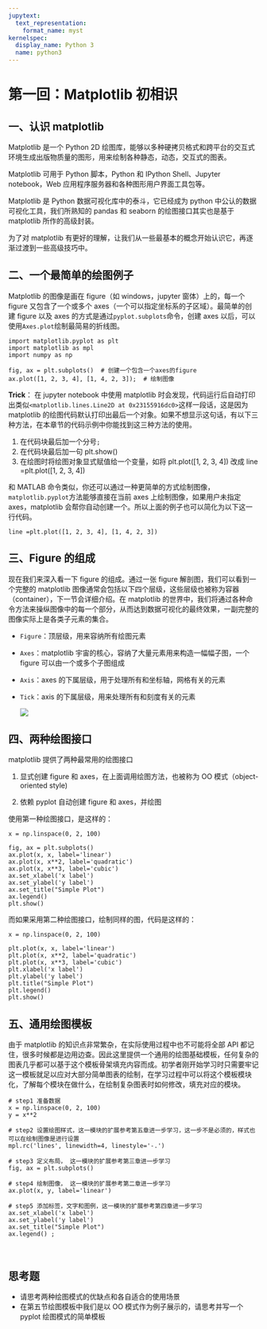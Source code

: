 ```yaml
---
jupytext:
  text_representation:
    format_name: myst
kernelspec:
  display_name: Python 3
  name: python3
---
```


# 第一回：Matplotlib 初相识

## 一、认识 matplotlib

Matplotlib 是一个 Python 2D 绘图库，能够以多种硬拷贝格式和跨平台的交互式环境生成出版物质量的图形，用来绘制各种静态，动态，交互式的图表。

Matplotlib 可用于 Python 脚本，Python 和 IPython Shell、Jupyter notebook，Web 应用程序服务器和各种图形用户界面工具包等。

Matplotlib 是 Python 数据可视化库中的泰斗，它已经成为 python 中公认的数据可视化工具，我们所熟知的 pandas 和 seaborn 的绘图接口其实也是基于 matplotlib 所作的高级封装。

为了对 matplotlib 有更好的理解，让我们从一些最基本的概念开始认识它，再逐渐过渡到一些高级技巧中。

## 二、一个最简单的绘图例子

Matplotlib 的图像是画在 figure（如 windows，jupyter 窗体）上的，每一个 figure 又包含了一个或多个 axes（一个可以指定坐标系的子区域）。最简单的创建 figure 以及 axes 的方式是通过`pyplot.subplots`命令，创建 axes 以后，可以使用`Axes.plot`绘制最简易的折线图。

```{code-cell} ipython3
import matplotlib.pyplot as plt
import matplotlib as mpl
import numpy as np
```

```{code-cell} ipython3
fig, ax = plt.subplots()  # 创建一个包含一个axes的figure
ax.plot([1, 2, 3, 4], [1, 4, 2, 3]);  # 绘制图像
```

**Trick**：
在 jupyter notebook 中使用 matplotlib 时会发现，代码运行后自动打印出类似`<matplotlib.lines.Line2D at 0x23155916dc0>`这样一段话，这是因为 matplotlib 的绘图代码默认打印出最后一个对象。如果不想显示这句话，有以下三种方法，在本章节的代码示例中你能找到这三种方法的使用。

1. 在代码块最后加一个分号`;`
2. 在代码块最后加一句 plt.show()
3. 在绘图时将绘图对象显式赋值给一个变量，如将 plt.plot([1, 2, 3, 4]) 改成 line =plt.plot([1, 2, 3, 4])

和 MATLAB 命令类似，你还可以通过一种更简单的方式绘制图像，`matplotlib.pyplot`方法能够直接在当前 axes 上绘制图像，如果用户未指定 axes，matplotlib 会帮你自动创建一个。所以上面的例子也可以简化为以下这一行代码。

```{code-cell} ipython3
line =plt.plot([1, 2, 3, 4], [1, 4, 2, 3])
```

## 三、Figure 的组成

现在我们来深入看一下 figure 的组成。通过一张 figure 解剖图，我们可以看到一个完整的 matplotlib 图像通常会包括以下四个层级，这些层级也被称为容器（container），下一节会详细介绍。在 matplotlib 的世界中，我们将通过各种命令方法来操纵图像中的每一个部分，从而达到数据可视化的最终效果，一副完整的图像实际上是各类子元素的集合。

- `Figure`：顶层级，用来容纳所有绘图元素

- `Axes`：matplotlib 宇宙的核心，容纳了大量元素用来构造一幅幅子图，一个 figure 可以由一个或多个子图组成

- `Axis`：axes 的下属层级，用于处理所有和坐标轴，网格有关的元素

- `Tick`：axis 的下属层级，用来处理所有和刻度有关的元素

  ![](https://matplotlib.org/_images/anatomy.png)

## 四、两种绘图接口

matplotlib 提供了两种最常用的绘图接口

1. 显式创建 figure 和 axes，在上面调用绘图方法，也被称为 OO 模式（object-oriented style)

2. 依赖 pyplot 自动创建 figure 和 axes，并绘图

使用第一种绘图接口，是这样的：

```{code-cell} ipython3
x = np.linspace(0, 2, 100)

fig, ax = plt.subplots()
ax.plot(x, x, label='linear')
ax.plot(x, x**2, label='quadratic')
ax.plot(x, x**3, label='cubic')
ax.set_xlabel('x label')
ax.set_ylabel('y label')
ax.set_title("Simple Plot")
ax.legend()
plt.show()
```

而如果采用第二种绘图接口，绘制同样的图，代码是这样的：

```{code-cell} ipython3
x = np.linspace(0, 2, 100)

plt.plot(x, x, label='linear')
plt.plot(x, x**2, label='quadratic')
plt.plot(x, x**3, label='cubic')
plt.xlabel('x label')
plt.ylabel('y label')
plt.title("Simple Plot")
plt.legend()
plt.show()
```

## 五、通用绘图模板

由于 matplotlib 的知识点非常繁杂，在实际使用过程中也不可能将全部 API 都记住，很多时候都是边用边查。因此这里提供一个通用的绘图基础模板，任何复杂的图表几乎都可以基于这个模板骨架填充内容而成。初学者刚开始学习时只需要牢记这一模板就足以应对大部分简单图表的绘制，在学习过程中可以将这个模板模块化，了解每个模块在做什么，在绘制复杂图表时如何修改，填充对应的模块。

```{code-cell} ipython3
# step1 准备数据
x = np.linspace(0, 2, 100)
y = x**2

# step2 设置绘图样式，这一模块的扩展参考第五章进一步学习，这一步不是必须的，样式也可以在绘制图像是进行设置
mpl.rc('lines', linewidth=4, linestyle='-.')

# step3 定义布局， 这一模块的扩展参考第三章进一步学习
fig, ax = plt.subplots()

# step4 绘制图像， 这一模块的扩展参考第二章进一步学习
ax.plot(x, y, label='linear')

# step5 添加标签，文字和图例，这一模块的扩展参考第四章进一步学习
ax.set_xlabel('x label')
ax.set_ylabel('y label')
ax.set_title("Simple Plot")
ax.legend() ;
```

​

## 思考题

- 请思考两种绘图模式的优缺点和各自适合的使用场景
- 在第五节绘图模板中我们是以 OO 模式作为例子展示的，请思考并写一个 pyplot 绘图模式的简单模板
